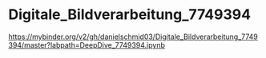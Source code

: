 # Digitale_Bildverarbeitung_7749394

https://mybinder.org/v2/gh/danielschmid03/Digitale_Bildverarbeitung_7749394/master?labpath=DeepDive_7749394.ipynb
